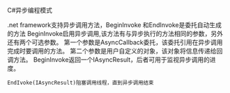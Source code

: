 C#异步编程模式

   .net framework支持异步调用方法，BeginInvoke 和EndInvoke是委托自动生成的方法
    BeginInvoke启用异步调用,该方法有与异步执行的方法相同的参数，另外还有两个可选参数。
    第一个参数是AsyncCallback委托，该委托引用在异步调用完成时要调用的方法。
    第二个参数是用户自定义的对象，该对象将信息传递给回调方法。
    BeginInvoke返回一个IAsyncResult，后者可用于监视异步调用的进度。
   
    EndIvoke(IAsyncResult)阻塞调用线程，直到异步调用结束

